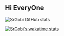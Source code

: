 ## Hi EveryOne


![SrGobi GitHub stats](https://github-readme-stats.vercel.app/api?username=AlvaroOlivix&count_private=true)

[![SrGobi's wakatime stats](https://github-readme-stats.vercel.app/api/wakatime?username=AlvaroOlivix)](https://github.com/AlvaroOlivix/github-readme-stats)
